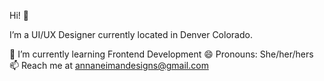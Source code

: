 Hi! 👋

I’m a UI/UX Designer currently located in Denver Colorado. 

🌱 I’m currently learning Frontend Development
😄 Pronouns: She/her/hers
📫 Reach me at annaneimandesigns@gmail.com

<!---
AnnaNeiman/AnnaNeiman is a ✨ special ✨ repository because its `README.md` (this file) appears on your GitHub profile.
You can click the Preview link to take a look at your changes.
--->
